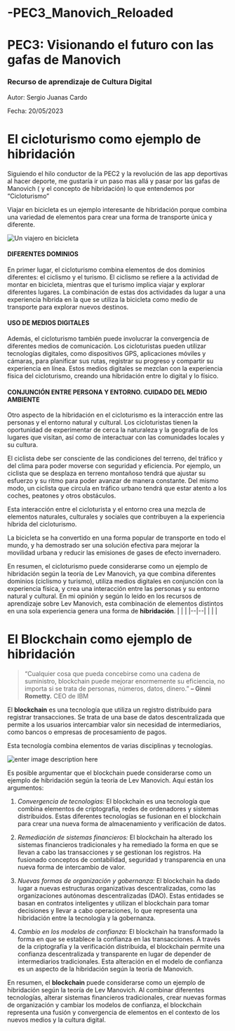 # -PEC3_Manovich_Reloaded

# PEC3: Visionando el futuro con las gafas de Manovich 

### Recurso de aprendizaje de Cultura Digital 


Autor: Sergio Juanas Cardo

Fecha: 20/05/2023

# El cicloturismo como ejemplo de hibridación

Siguiendo el hilo conductor de la PEC2 y la revolución de las app deportivas al hacer deporte, me gustaría ir un paso mas allá y pasar por las gafas de Manovich ( y el concepto de hibridación) lo que entendemos por “Cicloturismo”

Viajar en bicicleta es un ejemplo interesante de hibridación porque combina una variedad de elementos para crear una forma de transporte única y diferente.

![Un viajero en bicicleta](https://cicloclasica.com/wp-content/uploads/2021/05/thomasstevens.jpg)

#### DIFERENTES DOMINIOS

En primer lugar, el cicloturismo combina elementos de dos dominios diferentes: el ciclismo y el turismo. El ciclismo se refiere a la actividad de montar en bicicleta, mientras que el turismo implica viajar y explorar diferentes lugares. La combinación de estas dos actividades da lugar a una experiencia híbrida en la que se utiliza la bicicleta como medio de transporte para explorar nuevos destinos.

#### USO DE MEDIOS DIGITALES

Además, el cicloturismo también puede involucrar la convergencia de diferentes medios de comunicación. Los cicloturistas pueden utilizar tecnologías digitales, como dispositivos GPS, aplicaciones móviles y cámaras, para planificar sus rutas, registrar su progreso y compartir su experiencia en línea. Estos medios digitales se mezclan con la experiencia física del cicloturismo, creando una hibridación entre lo digital y lo físico.

#### CONJUNCIÓN ENTRE PERSONA Y ENTORNO. CUIDADO DEL MEDIO AMBIENTE

Otro aspecto de la hibridación en el cicloturismo es la interacción entre las personas y el entorno natural y cultural. Los cicloturistas tienen la oportunidad de experimentar de cerca la naturaleza y la geografía de los lugares que visitan, así como de interactuar con las comunidades locales y su cultura.

El ciclista debe ser consciente de las condiciones del terreno, del tráfico y del clima para poder moverse con seguridad y eficiencia. Por ejemplo, un ciclista que se desplaza en terreno montañoso tendrá que ajustar su esfuerzo y su ritmo para poder avanzar de manera constante. Del mismo modo, un ciclista que circula en tráfico urbano tendrá que estar atento a los coches, peatones y otros obstáculos.

Esta interacción entre el cicloturista y el entorno crea una mezcla de elementos naturales, culturales y sociales que contribuyen a la experiencia híbrida del cicloturismo.

La bicicleta se ha convertido en una forma popular de transporte en todo el mundo, y ha demostrado ser una solución efectiva para mejorar la movilidad urbana y reducir las emisiones de gases de efecto invernadero.

En resumen, el cicloturismo puede considerarse como un ejemplo de hibridación según la teoría de Lev Manovich, ya que combina diferentes dominios (ciclismo y turismo), utiliza medios digitales en conjunción con la experiencia física, y crea una interacción entre las personas y su entorno natural y cultural. En mi opinión y según lo leído en los recursos de aprendizaje sobre Lev Manovich, esta combinación de elementos distintos en una sola experiencia genera una forma de **hibridación**.
|  |  |
|--|--|
|  |  |


# El Blockchain como ejemplo de hibridación

>“Cualquier cosa que pueda concebirse como una cadena de suministro, blockchain puede mejorar enormemente su eficiencia, no importa si se trata de personas, números, datos, dinero.” 
>**– Ginni Rometty.** CEO de IBM
>


El **blockchain** es una tecnología que utiliza un registro distribuido para registrar transacciones. Se trata de una base de datos descentralizada que permite a los usuarios intercambiar valor sin necesidad de intermediarios, como bancos o empresas de procesamiento de pagos.

Esta tecnología combina elementos de varias disciplinas y tecnologías.


![enter image description here](https://www.thepowermba.com/es/wp-content/uploads/2021/08/%C2%BFCo%CC%81mo-funciona-la-blockchain_-01-2-1.jpg)

Es posible argumentar que el blockchain puede considerarse como un ejemplo de hibridación según la teoría de Lev Manovich. Aquí están los argumentos:

1. *Convergencia de tecnologías:* El blockchain es una tecnología que combina elementos de criptografía, redes de ordenadores y sistemas distribuidos. Estas diferentes tecnologías se fusionan en el blockchain para crear una nueva forma de almacenamiento y verificación de datos.

2. *Remediación de sistemas financieros:* El blockchain ha alterado los sistemas financieros tradicionales y ha remediado la forma en que se llevan a cabo las transacciones y se gestionan los registros. Ha fusionado conceptos de contabilidad, seguridad y transparencia en una nueva forma de intercambio de valor.

3. *Nuevas formas de organización y gobernanza:* El blockchain ha dado lugar a nuevas estructuras organizativas descentralizadas, como las organizaciones autónomas descentralizadas (DAO). Estas entidades se basan en contratos inteligentes y utilizan el blockchain para tomar decisiones y llevar a cabo operaciones, lo que representa una hibridación entre la tecnología y la gobernanza.

4. *Cambio en los modelos de confianza:* El blockchain ha transformado la forma en que se establece la confianza en las transacciones. A través de la criptografía y la verificación distribuida, el blockchain permite una confianza descentralizada y transparente en lugar de depender de intermediarios tradicionales. Esta alteración en el modelo de confianza es un aspecto de la hibridación según la teoría de Manovich.

En resumen, el **blockchain** puede considerarse como un ejemplo de hibridación según la teoría de Lev Manovich. Al combinar diferentes tecnologías, alterar sistemas financieros tradicionales, crear nuevas formas de organización y cambiar los modelos de confianza, el blockchain representa una fusión y convergencia de elementos en el contexto de los nuevos medios y la cultura digital.

